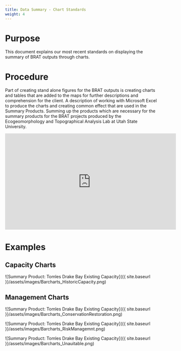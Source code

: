 ```yaml
---
title: Data Summary - Chart Standards
weight: 4
---
```


# Purpose
This document explains our most recent standards on displaying the summary of BRAT outputs through charts. 

# Procedure

Part of creating stand alone figures for the BRAT outputs is creating charts and tables that are added to the maps for further descriptions and comprehension for the client. A description of working with Microsoft Excel to produce the charts and creating common effect that are used in the Summary Products. Summing up the products which are necessary for the summary products for the BRAT projects produced by the Ecogeomorphology and Topographical Analysis Lab at Utah State University. 

<iframe width="560" height="315" src="https://www.youtube.com/embed/OuZDhLEuxI8" frameborder="0" allow="accelerometer; autoplay; encrypted-media; gyroscope; picture-in-picture" allowfullscreen></iframe>

# Examples

## Capacity Charts
![Summary Product: Tomles Drake Bay Existing Capacity]({{ site.baseurl }}/assets/images/Barcharts_HistoricCapacity.png)

## Management Charts
![Summary Product: Tomles Drake Bay Existing Capacity]({{ site.baseurl }}/assets/images/Barcharts_ConservationRestoration.png)

![Summary Product: Tomles Drake Bay Existing Capacity]({{ site.baseurl }}/assets/images/Barcharts_RiskManagemnt.png)
       
![Summary Product: Tomles Drake Bay Existing Capacity]({{ site.baseurl }}/assets/images/Barcharts_Unauitable.png)      
